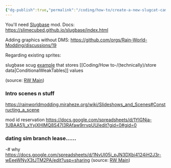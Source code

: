 ```yaml
---
{"dg-publish":true,"permalink":"/coding/how-to/create-a-new-slugcat-campaign/"}
---
```


You'll need [Slugbase](https://steamcommunity.com/sharedfiles/filedetails/?id=2933196558) mod.
Docs: https://slimecubed.github.io/slugbase/index.html

Adding graphics without DMS: https://github.com/orgs/Rain-World-Modding/discussions/19

Regarding existing sprites:


slugbase scug [example](https://nqywadcmwusjqlrg.public.blob.vercel-storage.com/notes/files/coding/SlugCatCWTExample-Js4FzVDvGkdWoQ5c3QUpduKONFyj8P.zip) that stores [[Coding/How to-/(technically)/store data\|ConditionalWeakTables]] values

(source: [RW Main](https://discord.com/channels/291184728944410624/305139167300550666/1106826099960320104))

### Intro scenes n stuff

https://rainworldmodding.miraheze.org/wiki/Slideshows_and_Scenes#Constructing_a_scene

mod id reservation
https://docs.google.com/spreadsheets/d/1YlGNja-1UBAA51j_xYyjXHlMQ8S47I3RAfaw9rrvpUU/edit?gid=0#gid=0


### dating sim branch lease...... 
-# why
https://docs.google.com/spreadsheets/d/1NvUI05j_pJN3DXbi4124iH2J3r-wEeeWNyX3tJTM2PA/edit?usp=sharing
(source: [RW Main](https://discord.com/channels/291184728944410624/838185248981385256/1192167586796941312))